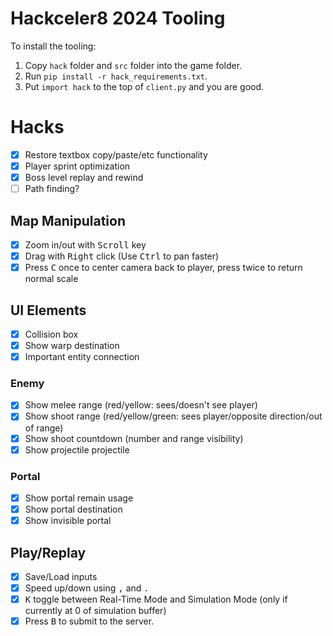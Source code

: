 # Hackceler8 2024 Tooling

To install the tooling:

1. Copy `hack` folder and `src` folder into the game folder.
2. Run `pip install -r hack_requirements.txt`.
3. Put `import hack` to the top of `client.py` and you are good.

# Hacks

- [x] Restore textbox copy/paste/etc functionality
- [x] Player sprint optimization
- [x] Boss level replay and rewind
- [ ] Path finding?

## Map Manipulation

- [x] Zoom in/out with <kbd>Scroll</kbd> key
- [x] Drag with <kbd>Right</kbd> click (Use <kbd>Ctrl</kbd> to pan faster)
- [x] Press <kbd>C</kbd> once to center camera back to player, press twice to return normal scale

## UI Elements

- [x] Collision box
- [x] Show warp destination
- [x] Important entity connection

### Enemy

- [x] Show melee range (red/yellow: sees/doesn't see player)
- [x] Show shoot range (red/yellow/green: sees player/opposite direction/out of range)
- [x] Show shoot countdown (number and range visibility)
- [x] Show projectile projectile

### Portal

- [x] Show portal remain usage
- [x] Show portal destination
- [x] Show invisible portal

## Play/Replay

- [x] Save/Load inputs
- [x] Speed up/down using <kbd>,</kbd> and <kbd>.</kbd>
- [x] <kbd>K</kbd> toggle between Real-Time Mode and Simulation Mode (only if currently at 0 of simulation buffer)
- [x] Press <kbd>B</kbd> to submit to the server.